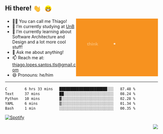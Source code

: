 ## Hi there! <img align="center" alt="GIF" src="assets/waving_hand.gif" width="30px"> <img align="center" alt="GIF" src="assets/beaming_face_with_smiling_eyes.gif" width="30px">
<!--
**thiagolopess/thiagolopess** is a ✨ _special_ ✨ repository because its `README.md` (this file) appears on your GitHub profile.
-->
  
<div>
<img align="right" alt="GIF" src="assets/think_plan_execute.gif" width="270" height="190"/>

- 👨‍💻 You can call me Thiago!
- 📒 I’m currently studying at [UnB](https://unb.br)
- 🌱 I’m currently learning about Software Architecture and Design and a lot more cool stuff!
- 💬 Ask me about anything!
- 📫 Reach me at: thiago.lopes.santos.tls@gmail.com
- 😄 Pronouns: he/him
<hr/>
</div>

<div>
 


<!--START_SECTION:waka-->
```text
C        6 hrs 33 mins   ██████████████████████░░░   87.48 % 
Text     37 mins         ██░░░░░░░░░░░░░░░░░░░░░░░   08.24 % 
Python   10 mins         ▓░░░░░░░░░░░░░░░░░░░░░░░░   02.28 % 
YAML     6 mins          ▒░░░░░░░░░░░░░░░░░░░░░░░░   01.34 % 
Bash     1 min           ░░░░░░░░░░░░░░░░░░░░░░░░░   00.35 % 
```
<!--END_SECTION:waka-->
</div>

<div>
  
[![Spotify](https://novatorem-thiagolopess.vercel.app/api/spotify)](https://open.spotify.com/user/g1kmtmtgtz5zrd1qg68jrpbdt)

<img align="right" src="https://github-readme-stats.vercel.app/api?username=thiagolopess"/>

</div>
